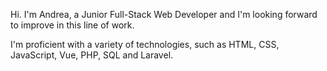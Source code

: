 Hi. I'm Andrea, a Junior Full-Stack Web Developer and I'm looking forward to improve in this line of work.

I'm proficient with a variety of technologies, such as HTML, CSS, JavaScript, Vue, PHP, SQL and Laravel.  

<!---
Andreapiani95/Andreapiani95 is a ✨ special ✨ repository because its `README.md` (this file) appears on your GitHub profile.
You can click the Preview link to take a look at your changes.
--->
